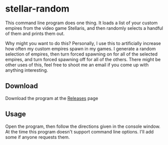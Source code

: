 # stellar-random

This command line program does one thing. It loads a list of your custom empires from the video game Stellaris, and then randomly selects a handful of them and prints them out.

Why might you want to do this? Personally, I use this to artificially increase how often my custom empires spawn in my 
games. I generate a random selection of empires, then turn forced spawning on for all of the selected empires, and turn forced spawning off for all of the others. There might be other uses of this, feel free to shoot me an email if you come up with anything interesting.

## Download

Download the program at the [Releases](https://github.com/Xaeroxe/stellar-random/releases/) page

## Usage

Open the program, then follow the directions given in the console window. At the time this program doesn't support 
command line options. I'll add some if anyone requests them.

